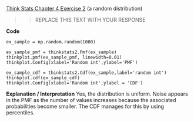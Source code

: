[Think Stats Chapter 4 Exercise 2](http://greenteapress.com/thinkstats2/html/thinkstats2005.html#toc41) (a random distribution)

>> REPLACE THIS TEXT WITH YOUR RESPONSE

**Code**
```
ex_sample = np.random.random(1000)

ex_sample_pmf = thinkstats2.Pmf(ex_sample)
thinkplot.pmf(ex_sample_pmf, linewidth=0.01)
thinkplot.Config(xlabel='Random int',ylabel='PMF')

ex_sample_cdf = thinkstats2.Cdf(ex_sample,label='random int')
thinkplot.cdf(ex_sample_cdf)
thinkplot.Config(xlabel='Random int',ylabel = 'CDF')

```

**Explanation / Interpretation**
Yes, the distribution is uniform. Noise appears in the PMF as the number of values increases because the associated probabilities become smaller. The CDF manages for this by using percentiles.